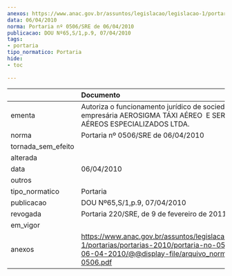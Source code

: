 ```yaml
---
anexos: https://www.anac.gov.br/assuntos/legislacao/legislacao-1/portarias/portarias-2010/portaria-no-0506-sre-de-06-04-2010/@@display-file/arquivo_norma/PA2010-0506.pdf
data: 06/04/2010
norma: Portaria nº 0506/SRE de 06/04/2010
publicacao: DOU Nº65,S/1,p.9, 07/04/2010
tags:
- portaria
tipo_normatico: Portaria
hide: 
- toc 
 
---
```


|                    | Documento                                                                                                                                                         |
|:-------------------|:------------------------------------------------------------------------------------------------------------------------------------------------------------------|
| ementa             | Autoriza o funcionamento jurídico de sociedade empresária AEROSIGMA TÁXI AÉREO  E SERVIÇOS AÉREOS ESPECIALIZADOS LTDA.                                            |
| norma              | Portaria nº 0506/SRE de 06/04/2010                                                                                                                                |
| tornada_sem_efeito |                                                                                                                                                                   |
| alterada           |                                                                                                                                                                   |
| data               | 06/04/2010                                                                                                                                                        |
| outros             |                                                                                                                                                                   |
| tipo_normatico     | Portaria                                                                                                                                                          |
| publicacao         | DOU Nº65,S/1,p.9, 07/04/2010                                                                                                                                      |
| revogada           | Portaria 220/SRE, de 9 de fevereiro de 2011                                                                                                                       |
| em_vigor           |                                                                                                                                                                   |
| anexos             | https://www.anac.gov.br/assuntos/legislacao/legislacao-1/portarias/portarias-2010/portaria-no-0506-sre-de-06-04-2010/@@display-file/arquivo_norma/PA2010-0506.pdf |